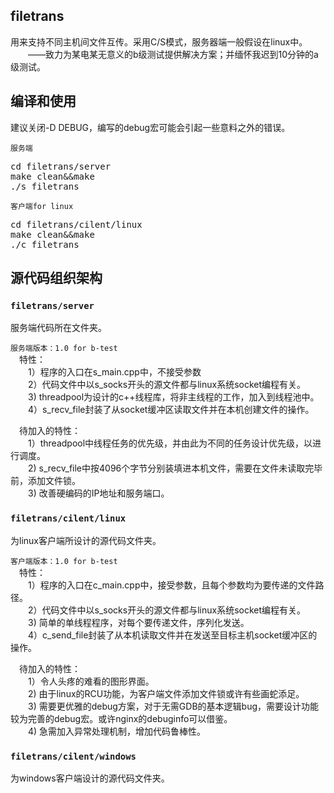 ## filetrans
用来支持不同主机间文件互传。采用C/S模式，服务器端一般假设在linux中。
<br>&emsp;&emsp;——致力为某电某无意义的b级测试提供解决方案；并缅怀我迟到10分钟的a级测试。

## 编译和使用

建议关闭-D DEBUG，编写的debug宏可能会引起一些意料之外的错误。

`服务端` <br>
<pre>
cd filetrans/server
make clean&&make
./s_filetrans
</pre>


`客户端for linux` <br>
<pre>
cd filetrans/cilent/linux
make clean&&make
./c_filetrans
</pre>

## 源代码组织架构

### ``filetrans/server`` <br>
服务端代码所在文件夹。 <br>

`服务端版本：1.0 for b-test` <br>
&emsp;特性：<br>
&emsp;&emsp;1）程序的入口在s_main.cpp中，不接受参数 <br>
&emsp;&emsp;2）代码文件中以s_socks开头的源文件都与linux系统socket编程有关。 <br>
&emsp;&emsp;3) threadpool为设计的c++线程库，将非主线程的工作，加入到线程池中。<br>
&emsp;&emsp;4）s_recv_file封装了从socket缓冲区读取文件并在本机创建文件的操作。<br>

&emsp;待加入的特性： <br>
&emsp;&emsp;1）threadpool中线程任务的优先级，并由此为不同的任务设计优先级，以进行调度。 <br>
&emsp;&emsp;2) s_recv_file中按4096个字节分别装填进本机文件，需要在文件未读取完毕前，添加文件锁。<br>
&emsp;&emsp;3) 改善硬编码的IP地址和服务端口。<br>


### ``filetrans/cilent/linux``<br>
为linux客户端所设计的源代码文件夹。<br>

`客户端版本：1.0 for b-test` <br>
&emsp;特性：<br>
&emsp;&emsp;1）程序的入口在c_main.cpp中，接受参数，且每个参数均为要传递的文件路径。 <br>
&emsp;&emsp;2）代码文件中以s_socks开头的源文件都与linux系统socket编程有关。 <br>
&emsp;&emsp;3) 简单的单线程程序，对每个要传递文件，序列化发送。<br>
&emsp;&emsp;4）c_send_file封装了从本机读取文件并在发送至目标主机socket缓冲区的操作。<br>

&emsp;待加入的特性： <br>
&emsp;&emsp;1）令人头疼的难看的图形界面。 <br>
&emsp;&emsp;2) 由于linux的RCU功能，为客户端文件添加文件锁或许有些画蛇添足。<br>
&emsp;&emsp;3) 需要更优雅的debug方案，对于无需GDB的基本逻辑bug，需要设计功能较为完善的debug宏。或许nginx的debuginfo可以借鉴。<br>
&emsp;&emsp;4) 急需加入异常处理机制，增加代码鲁棒性。 <br>

### ``filetrans/cilent/windows``<br>
为windows客户端设计的源代码文件夹。


